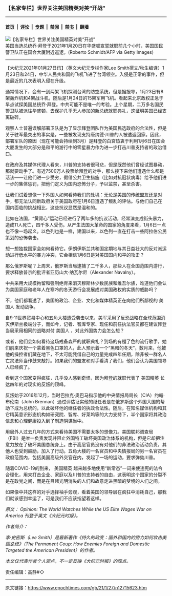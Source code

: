 ### 【名家专栏】世界关注美国精英对美“开战”

---

#### [首页](../../../..?n12715623) &nbsp;|&nbsp; [评论](../../../../../epoch-comment?n12715623) &nbsp;|&nbsp; [专题](../../../../../epoch-special?n12715623) &nbsp;|&nbsp; [禁闻](../../../../../epoch-news?n12715623) &nbsp;|&nbsp; [禁书](../../../../../books?n12715623) &nbsp;|&nbsp; [翻墙](https://github.com/gfw-breaker/nogfw/blob/master/README.md?n12715623)


<div><img alt="【名家专栏】世界关注美国精英对美“开战”" class="attachment-djy_600_400 size-djy_600_400 wp-post-image" src="https://i.epochtimes.com/assets/uploads/2021/01/GettyImages-1230690409-1200x800-600x400.jpg"/>
<div class="caption">
 美国当选总统乔·拜登于2021年1月20日在华盛顿宣誓就职前几个小时，美国国民警卫队正在国会大厦附近巡逻。(Roberto Schmidt/AFP via Getty Images)
</div></div><hr/><div class="post_content" id="artbody" itemprop="articleBody">
 <!-- article content begin -->
 <p>
  【大纪元2021年01月27日讯】（英文大纪元专栏作家Lee Smith撰文/秋生编译）1月23日和24日，中华人民共和国的飞机飞进了台湾领空。入侵是正常的事件，但是最近的几次表明入侵在升级。
 </p>
 <p>
  通常情况下，会有一到两架飞机探测台湾的防空系统，但是据报导，1月23日有8架轰炸机和4架战斗机，随后是1月24日的15架军用飞机。看起来北京政权正急于早点试探美国总统乔‧拜登。中共可能不是唯一的考验。上个星期，二万多名国民警卫队被派往华盛顿，去保护几乎无人参加的新总统就职典礼，这证明美国已经支离破碎。
 </p>
 <p>
  观察人士普遍误解部署卫队是为了显示拜登团队作为美国民选政府的合法性，但是关于驻军最突出的事实是，一些被发现支持唐纳德‧川普的人被遣返回家。因此，部署军队的原因（现在可能会持续到3月）是拜登的白宫热衷于利用1月6日在国会大厦发生的大部分是和平的游行中的零星暴力作为进一步打击川普支持者的政治借口。
 </p>
 <p>
  在政府及其媒体代理人看来，川普的支持者很可悲，但是既然他们曾经试图暴动，那就要动手了。有近7500万人投票给拜登的对手，那么接下来他们遭遇什么都是活该——让他们进一步受穷，假借公共卫生措施（比如对抗冠状病毒）给予他们进一步的集体惩罚，把他们定义为国内恐怖分子，予以监禁，甚至杀害。
 </p>
 <p>
  让我们试着想像一下外国人如何看待我们的处境：无论是美国的传统盟友还是对手，都无法认同新政府关于美国政府在1月6日遭遇了叛乱的评估。与他们自己在国内面临的挑战相比，这些抗议显然是温和的。
 </p>
 <p>
  比如在法国，“黄背心”运动已经进行了两年多的抗议活动，经常演变成街头暴力，造成11人死亡，四千多人受伤。从产生法国大革命的国家的角度来看，1月6日一点也不像一场起义。以色列也是一样，建国以来，以色列一直在打击一些阿拉伯公民策划的恐怖袭击。
 </p>
 <p>
  想一想独裁国家会如何看待它。伊朗伊斯兰共和国定期地与其日益壮大的反对派运动进行低水平的暴力冲突，它会相信1月6日是对美国国内和平的攻击？
 </p>
 <p>
  那么俄罗斯呢？上周末，俄罗斯当局逮捕了二千多人，那些人在全国范围内游行，要求释放普京的批评者亚历山大‧纳瓦尔尼（Alexander Navalny）。
 </p>
 <p>
  中共采用大规模拘留和强制绝育来消灭穆斯林少数民族和维吾尔族，难道他们会认为美国家庭和老年人在寒冷的冬天游行会发展成对美国政权的实质的威胁吗？
 </p>
 <p>
  不，他们都看透了，美国的政治、企业、文化和媒体精英正在向他们所鄙视的
  <ok href="https://www.epochtimes.com/gb/tag/%E7%BE%8E%E5%9B%BD%E4%BA%BA.html">
   美国人
  </ok>
  发动战争。
 </p>
 <p>
  自9‧11世界贸易中心和五角大楼遭受袭击以来，美军采用了反恐战略在全球范围消灭伊斯兰极端分子，而如今，记者、智库专家、现任和前任执法官员都在建议拜登当局采用相同的战略对付
  <ok href="https://www.epochtimes.com/gb/tag/%E7%BE%8E%E5%9B%BD%E4%BA%BA.html">
   美国人
  </ok>
  ，对此外国势力会怎么想？
 </p>
 <p>
  或者，他们会如何看待这场戒备森严的就职典礼？到场的有褪了色的流行歌手，她们前来庆祝一个蒙着黑色口罩的人，此人预示着一个“黑暗的冬天”，数月来，他被他的操控者们藏在地下，不太可能凭借自己的力量完成四年任期，除非被一群名人亡灵法师当作鼓来敲打。如果我们的盟友和对手看清了我们，他们会认为美国领导人已经疯了。
 </p>
 <p>
  看到这个国家变得疯狂，几乎没人感到奇怪，因为拜登的就职代表了
  <ok href="https://www.epochtimes.com/gb/tag/%E7%BE%8E%E5%9B%BD%E7%B2%BE%E8%8B%B1.html">
   美国精英
  </ok>
  长达四年的对现实的反叛的顶峰。
 </p>
 <p>
  反叛始于2016年12月，当时巴拉克‧奥巴马指示他的中央情报局局长（CIA）约翰‧布伦南（John Brennan）通过评估证实他的继任者是在俄罗斯这个外国大国的帮助下成为总统的，以此破坏他的继任者的执政合法性。随后，在知名媒体机构和其它精英意识形态机构如研究院、智库、好莱坞等的大力支持下，半个国家将其政治信念和心理健康投入到了制造阴谋当中。
 </p>
 <p>
  用局外人过去几年的方式来看待美国不需要太多的想像力。美国联邦调查局（FBI）是唯一负责发现并阻止外国特工破坏美国政治体系的机构，但是它却把注意力放在了破坏美国总统身上。由于高层官员没有对他们的非法政治活动负责，其他人也受到鼓励，加入了行动。五角大楼的一名官员和中央情报局的另一名官员在政府范围内，包括美国高级外交官在内，发起了一场的运动，要求弹劾川普。
 </p>
 <p>
  随着COVID-19的到来，
  <ok href="https://www.epochtimes.com/gb/tag/%E7%BE%8E%E5%9B%BD%E7%B2%BE%E8%8B%B1.html">
   美国精英
  </ok>
  越来越多地使用“新常态”一词来使违宪的法令合理化，用来打击企业、家庭以及川普的支持者的自由，这表明这个国家的分裂不是在政党之间，而是在目睹光明消失的人们和故意走进黑暗的梦境的人们之间。
 </p>
 <p>
  如果像中共这样的对手选择袖手旁观，看着美国的领导层在疯狂中消耗自己，那我们就该感到幸运了，可是我们不应该指望着这样。
 </p>
 <p>
  <em>
   原文：
   <ok href="https://www.theepochtimes.com/the-world-watches-while-the-us-elite-wages-war-on-america_3669272.html">
    Opinion: The World Watches While the US Elite Wages War on America
   </ok>
   刊登于英文《大纪元时报》。
  </em>
 </p>
 <p>
  <em>
   作者简介：
  </em>
 </p>
 <p>
  <em>
   李‧史密斯（Lee Smith）是最新著作《持久的政变：国外和国内的势力如何攻击美国总统》（The Permanent Coup: How Enemies Foreign and Domestic Targeted the American President）的作者。
  </em>
 </p>
 <p>
  <em>
   本文仅代表作者个人观点，不一定反映《大纪元时报》的观点。
  </em>
 </p>
 <p>
  责任编辑：高静#◇
 </p>
 <!-- article content end -->
 <div id="below_article_ad">
 </div>
</div>


---

原文链接：https://www.epochtimes.com/gb/21/1/27/n12715623.htm